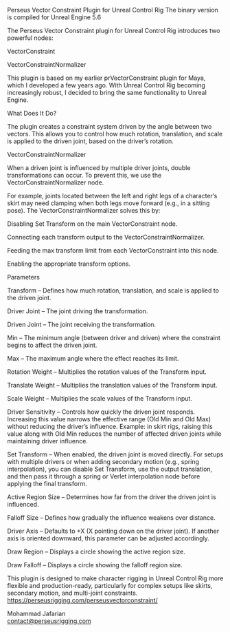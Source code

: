 Perseus Vector Constraint Plugin for Unreal Control Rig 
The binary version is compiled for Unreal Engine 5.6


The Perseus Vector Constraint plugin for Unreal Control Rig introduces two powerful nodes:

VectorConstraint

VectorConstraintNormalizer

This plugin is based on my earlier prVectorConstraint plugin for Maya, which I developed a few years ago. With Unreal Control Rig becoming increasingly robust, I decided to bring the same functionality to Unreal Engine.

What Does It Do?

The plugin creates a constraint system driven by the angle between two vectors. This allows you to control how much rotation, translation, and scale is applied to the driven joint, based on the driver’s rotation.

VectorConstraintNormalizer

When a driven joint is influenced by multiple driver joints, double transformations can occur. To prevent this, we use the VectorConstraintNormalizer node.

For example, joints located between the left and right legs of a character’s skirt may need clamping when both legs move forward (e.g., in a sitting pose). The VectorConstraintNormalizer solves this by:

Disabling Set Transform on the main VectorConstraint node.

Connecting each transform output to the VectorConstraintNormalizer.

Feeding the max transform limit from each VectorConstraint into this node.

Enabling the appropriate transform options.

Parameters

Transform – Defines how much rotation, translation, and scale is applied to the driven joint.

Driver Joint – The joint driving the transformation.

Driven Joint – The joint receiving the transformation.

Min – The minimum angle (between driver and driven) where the constraint begins to affect the driven joint.

Max – The maximum angle where the effect reaches its limit.

Rotation Weight – Multiplies the rotation values of the Transform input.

Translate Weight – Multiplies the translation values of the Transform input.

Scale Weight – Multiplies the scale values of the Transform input.

Driver Sensitivity – Controls how quickly the driven joint responds. Increasing this value narrows the effective range (Old Min and Old Max) without reducing the driver’s influence. Example: in skirt rigs, raising this value along with Old Min reduces the number of affected driven joints while maintaining driver influence.

Set Transform – When enabled, the driven joint is moved directly. For setups with multiple drivers or when adding secondary motion (e.g., spring interpolation), you can disable Set Transform, use the output translation, and then pass it through a spring or Verlet interpolation node before applying the final transform.

Active Region Size – Determines how far from the driver the driven joint is influenced.

Falloff Size – Defines how gradually the influence weakens over distance.

Driver Axis – Defaults to +X (X pointing down on the driver joint). If another axis is oriented downward, this parameter can be adjusted accordingly.

Draw Region – Displays a circle showing the active region size.

Draw Falloff – Displays a circle showing the falloff region size.

This plugin is designed to make character rigging in Unreal Control Rig more flexible and production-ready, particularly for complex setups like skirts, secondary motion, and multi-joint constraints.
https://perseusrigging.com/perseusvectorconstraint/

Mohammad Jafarian  
contact@perseusrigging.com

